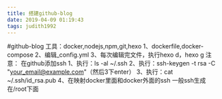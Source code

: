 ```yaml
---
title: 搭建github-blog
date: 2019-04-09 01:19:43
tags: judith1992
---
```

#github-blog
工具：docker,nodejs,npm,git,hexo
1、dockerfile,docker-compose
2、编辑_config.yml
3、每次编辑完文件，执行hexo d，hexo g
注意：
在github添加ssh
1、执行：ls -al ~/.ssh
2、执行：ssh-keygen -t rsa -C "your_email@example.com"（然后3下enter）
3、执行：cat ~/.ssh/id_rsa.pub
4、在映射docker里面和docker外面的ssh
一般ssh生成在/root下面